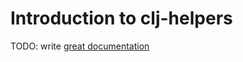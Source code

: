 # Introduction to clj-helpers

TODO: write [great documentation](http://jacobian.org/writing/what-to-write/)
